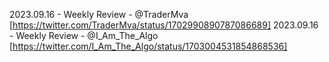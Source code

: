 2023.09.16 - Weekly Review - @TraderMva [https://twitter.com/TraderMva/status/1702990890787086689] 
2023.09.16 - Weekly Review - @I_Am_The_Algo [https://twitter.com/I_Am_The_Algo/status/1703004531854868536]